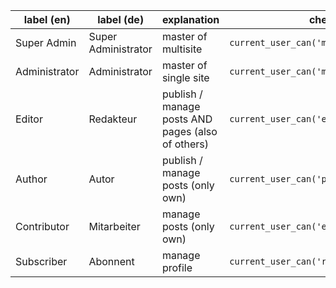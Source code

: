 | label (en) | label (de) | explanation | check | strict check |
|---|---|---|---|---|
| Super Admin | Super Administrator | master of multisite | ```current_user_can('manage_network')``` |```current_user_can('manage_network')``` |
| Administrator | Administrator | master of single site | ```current_user_can('manage_options')``` |```current_user_can('manage_options')&&!current_user_can('manage_network')``` |
| Editor | Redakteur | publish / manage posts AND pages (also of others) | ```current_user_can('edit_others_posts')``` |```current_user_can('edit_others_posts')&&!current_user_can('manage_options')``` |
| Author | Autor | publish / manage posts (only own) | ```current_user_can('publish_posts')``` |```current_user_can('publish_posts')&&!current_user_can('edit_others_posts')``` |
| Contributor | Mitarbeiter | manage posts (only own) | ```current_user_can('edit_posts')``` |```current_user_can('edit_posts')&&!current_user_can('publish_posts')``` |
| Subscriber | Abonnent | manage profile | ```current_user_can('read')``` |```current_user_can('read')&&!current_user_can('edit_posts')``` |
